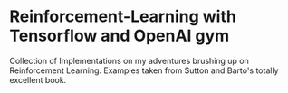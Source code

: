 # Reinforcement-Learning with Tensorflow and OpenAI gym

Collection of Implementations on my adventures brushing up on Reinforcement Learning.
Examples taken from Sutton and Barto's totally excellent book.
